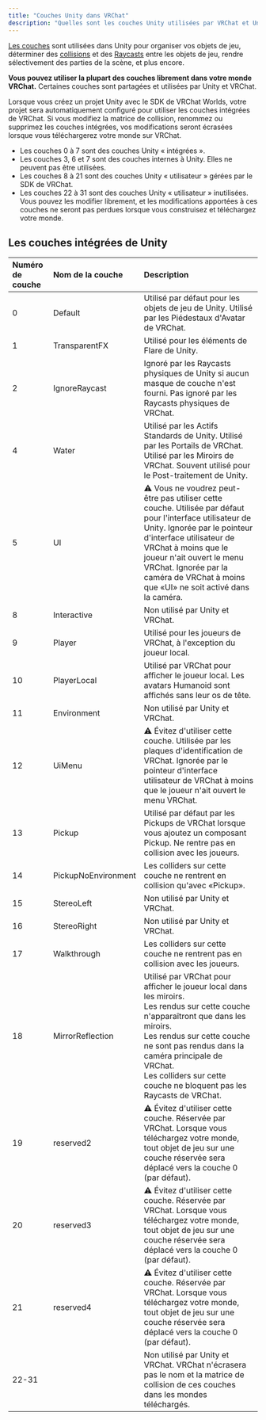 ```yaml
---
title: "Couches Unity dans VRChat"
description: "Quelles sont les couches Unity utilisées par VRChat et Unity ?"
---
```


[Les couches](https://docs.unity3d.com/2019.4/Documentation/Manual/Layers.html) sont utilisées dans Unity pour organiser vos objets de jeu, déterminer des [collisions](https://docs.unity3d.com/Manual/LayerBasedCollision.html) et des [Raycasts](https://docs.unity3d.com/ScriptReference/Physics.Raycast.html) entre les objets de jeu, rendre sélectivement des parties de la scène, et plus encore.

**Vous pouvez utiliser la plupart des couches librement dans votre monde VRChat.** Certaines couches sont partagées et utilisées par Unity et VRChat.

Lorsque vous créez un projet Unity avec le SDK de VRChat Worlds, votre projet sera automatiquement configuré pour utiliser les couches intégrées de VRChat. Si vous modifiez la matrice de collision, renommez ou supprimez les couches intégrées, vos modifications seront écrasées lorsque vous téléchargerez votre monde sur VRChat.

- Les couches 0 à 7 sont des couches Unity « intégrées ».
- Les couches 3, 6 et 7 sont des couches internes à Unity. Elles ne peuvent pas être utilisées.
- Les couches 8 à 21 sont des couches Unity « utilisateur » gérées par le SDK de VRChat.
- Les couches 22 à 31 sont des couches Unity « utilisateur » inutilisées. Vous pouvez les modifier librement, et les modifications apportées à ces couches ne seront pas perdues lorsque vous construisez et téléchargez votre monde.

## Les couches intégrées de Unity

| Numéro de couche | Nom de la couche     | Description                                                                                                                                                                                                     |
| :--              | :--                  | :--                                                                                                                                                                                                              |
| 0                | Default              | Utilisé par défaut pour les objets de jeu de Unity. Utilisé par les Piédestaux d'Avatar de VRChat.                                                                                                              |
| 1                | TransparentFX        | Utilisé pour les éléments de Flare de Unity.                                                                                                                                                                      |
| 2                | IgnoreRaycast        | Ignoré par les Raycasts physiques de Unity si aucun masque de couche n'est fourni. Pas ignoré par les Raycasts physiques de VRChat.                                                                            |
| 4                | Water                | Utilisé par les Actifs Standards de Unity. Utilisé par les Portails de VRChat. Utilisé par les Miroirs de VRChat. Souvent utilisé pour le Post-traitement de Unity.                                                 |
| 5                | UI                   | ⚠ Vous ne voudrez peut-être pas utiliser cette couche. Utilisée par défaut pour l'interface utilisateur de Unity. Ignorée par le pointeur d'interface utilisateur de VRChat à moins que le joueur n'ait ouvert le menu VRChat. Ignorée par la caméra de VRChat à moins que «UI» ne soit activé dans la caméra. |
| 8                | Interactive          | Non utilisé par Unity et VRChat.                                                                                                                                                                                  |
| 9                | Player               | Utilisé pour les joueurs de VRChat, à l'exception du joueur local.                                                                                                                                                 |
| 10               | PlayerLocal          | Utilisé par VRChat pour afficher le joueur local. Les avatars Humanoid sont affichés sans leur os de tête.                                                                                                       |
| 11               | Environment          | Non utilisé par Unity et VRChat.                                                                                                                                                                                  |
| 12               | UiMenu               | ⚠ Évitez d'utiliser cette couche. Utilisée par les plaques d'identification de VRChat. Ignorée par le pointeur d'interface utilisateur de VRChat à moins que le joueur n'ait ouvert le menu VRChat.                                                              |
| 13               | Pickup               | Utilisé par défaut par les Pickups de VRChat lorsque vous ajoutez un composant Pickup. Ne rentre pas en collision avec les joueurs.                                                                            |
| 14               | PickupNoEnvironment  | Les colliders sur cette couche ne rentrent en collision qu'avec «Pickup».                                                                                                                                          |
| 15               | StereoLeft           | Non utilisé par Unity et VRChat.                                                                                                                                                                                  |
| 16               | StereoRight          | Non utilisé par Unity et VRChat.                                                                                                                                                                                  |
| 17               | Walkthrough          | Les colliders sur cette couche ne rentrent pas en collision avec les joueurs.                                                                                                                                      |
| 18               | MirrorReflection     | Utilisé par VRChat pour afficher le joueur local dans les miroirs. <br />Les rendus sur cette couche n'apparaîtront que dans les miroirs. <br />Les rendus sur cette couche ne sont pas rendus dans la caméra principale de VRChat. <br />Les colliders sur cette couche ne bloquent pas les Raycasts de VRChat.                          |
| 19               | reserved2            | ⚠ Évitez d'utiliser cette couche. Réservée par VRChat. Lorsque vous téléchargez votre monde, tout objet de jeu sur une couche réservée sera déplacé vers la couche 0 (par défaut).                                 |
| 20               | reserved3            | ⚠ Évitez d'utiliser cette couche. Réservée par VRChat. Lorsque vous téléchargez votre monde, tout objet de jeu sur une couche réservée sera déplacé vers la couche 0 (par défaut).                                 |                                                                                                             
| 21               | reserved4            |  ⚠ Évitez d'utiliser cette couche. Réservée par VRChat. Lorsque vous téléchargez votre monde, tout objet de jeu sur une couche réservée sera déplacé vers la couche 0 (par défaut).                                                                                                                                                                                                                                                      |
| 22-31            |                      | Non utilisé par Unity et VRChat. VRChat n'écrasera pas le nom et la matrice de collision de ces couches dans les mondes téléchargés.                                                                               |